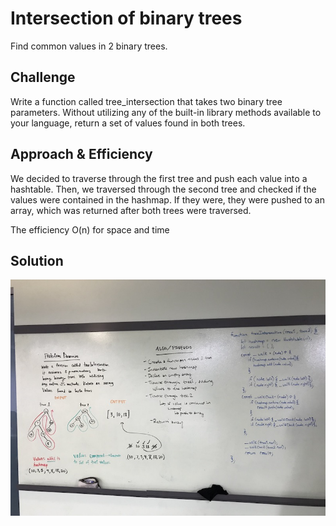 # Intersection of binary trees
Find common values in 2 binary trees.

## Challenge
Write a function called tree_intersection that takes two binary tree parameters. Without utilizing any of the built-in library methods available to your language, return a set of values found in both trees.

## Approach & Efficiency
We decided to traverse through the first tree and push each value into a hashtable. Then, we traversed through the second tree and checked if the values were contained in the hashmap. If they were, they were pushed to an array, which was returned after both trees were traversed.

The efficiency O(n) for space and time

## Solution
![Whiteboard](tree_intersection.JPG)